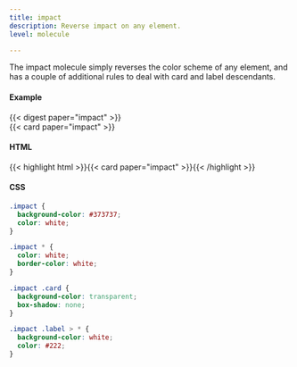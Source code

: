 ```yaml
---
title: impact
description: Reverse impact on any element.
level: molecule

---
```

The impact molecule simply reverses the color scheme of any element, and has a couple of additional rules to deal with card and label descendants. 

#### Example
<div class="example grid">
  {{< digest paper="impact" >}}
  <div>{{< card paper="impact" >}}</div>
</div>

#### HTML
{{< highlight html >}}{{< card paper="impact" >}}{{< /highlight >}}

#### CSS
```css
.impact {
  background-color: #373737;
  color: white;
}

.impact * {
  color: white;
  border-color: white;
}

.impact .card {
  background-color: transparent;
  box-shadow: none;
}

.impact .label > * {
  background-color: white;
  color: #222;
}
```